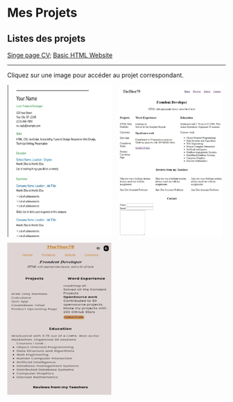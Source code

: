 # Mes Projets

## Listes des projets

[Singe page CV](https://roadmap.sh/projects/single-page-cv); [Basic HTML Website](https://roadmap.sh/projects/basic-html-website)

---

Cliquez sur une image pour accéder au projet correspondant.

<section  style="
            display: grid;
            grid-template-columns: repeat(2, 1fr);
            gap: 10px;
          "> 
          <div>
              <a href="./CV">
                 <img src="./img/cv img.jpeg" alt="Singe page CV" width="240px" height="350px">
              </a>
           </div>
           <div>
              <a href="./Basic HTML Website">
                 <img src="./img/pro3.jpeg" alt="BAsic HTML Website" width="240px" height="350px">
              </a>
           </div>
            <div>
              <a href="./Personal Portfolio">
                 <img src="./img/pro4.jpeg" alt="personal portfolio" width="240px" height="350px">
              </a>
           </div>
</section>
